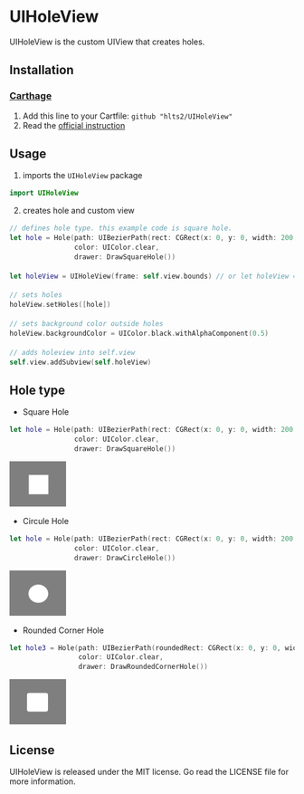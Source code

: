 # UIHoleView

UIHoleView is the custom UIView that creates holes.

## Installation

### [Carthage](https://github.com/Carthage/Carthage)

1. Add this line to your Cartfile: `github "hlts2/UIHoleView"`
2. Read the [official instruction](https://github.com/Carthage/Carthage#adding-frameworks-to-an-application)

## Usage

1. imports the `UIHoleView` package

```swift
import UIHoleView
```

2. creates hole and custom view

```swift
// defines hole type. this example code is square hole.
let hole = Hole(path: UIBezierPath(rect: CGRect(x: 0, y: 0, width: 200, height: 200)),
                color: UIColor.clear,
                drawer: DrawSquareHole())

let holeView = UIHoleView(frame: self.view.bounds) // or let holeView = UIHoleView(holes: [hole])

// sets holes
holeView.setHoles([hole])

// sets background color outside holes
holeView.backgroundColor = UIColor.black.withAlphaComponent(0.5)

// adds holeview into self.view
self.view.addSubview(self.holeView)
```

## Hole type

- Square Hole

```swift
let hole = Hole(path: UIBezierPath(rect: CGRect(x: 0, y: 0, width: 200, height: 200)),
                color: UIColor.clear,
                drawer: DrawSquareHole())
```

<img src="https://github.com/hlts2/UIHoleView/blob/master/images/sqare_hole.png" width="100" height="80" />


- Circule Hole

```swift
let hole = Hole(path: UIBezierPath(rect: CGRect(x: 0, y: 0, width: 200, height: 200)),
                color: UIColor.clear,
                drawer: DrawCircleHole())
```

<img src="https://github.com/hlts2/UIHoleView/blob/master/images/circule_hole.png" width="100" height="80" />

- Rounded Corner Hole

```swift
let hole3 = Hole(path: UIBezierPath(roundedRect: CGRect(x: 0, y: 0, width: 200, height: 200), cornerRadius: 10),
                 color: UIColor.clear,
                 drawer: DrawRoundedCornerHole())
```

<img src="https://github.com/hlts2/UIHoleView/blob/master/images/rounded_corner_hole.png" width="100" height="80" />

## License

UIHoleView is released under the MIT license. Go read the LICENSE file for more information.
